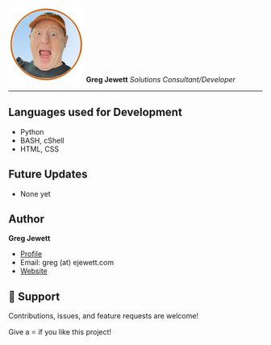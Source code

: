 <img src="https://github.com/jewettg/jewettg/blob/main/2022-wow-orange-circle.png" height="150">
<b>Greg Jewett</b>
<i>Solutions Consultant/Developer</i>
<hr>


## Languages used for Development

- Python
- BASH, cShell
- HTML, CSS

## Future Updates

- None yet

## Author

**Greg Jewett**

- [Profile](https://github.com/jewettg "Rohit jain")
- Email:  greg (at) ejewett.com
- [Website](https://sites.google.com/ejewett.com/gregjewett "Personal Website")

## 🤝 Support

Contributions, issues, and feature requests are welcome!

Give a ⭐️ if you like this project!
